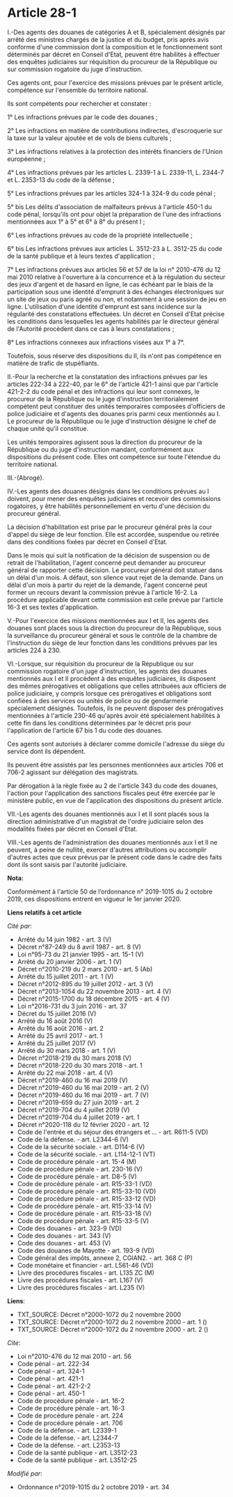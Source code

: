 # Article 28-1

I.-Des agents des douanes de catégories A et B, spécialement désignés par arrêté des ministres chargés de la justice et du
budget, pris après avis conforme d'une commission dont la composition et le fonctionnement sont déterminés par décret en
Conseil d'Etat, peuvent être habilités à effectuer des enquêtes judiciaires sur réquisition du procureur de la République ou
sur commission rogatoire du juge d'instruction.

Ces agents ont, pour l'exercice des missions prévues par le présent article, compétence sur l'ensemble du territoire
national.

Ils sont compétents pour rechercher et constater :

1° Les infractions prévues par le code des douanes ;

2° Les infractions en matière de contributions indirectes, d'escroquerie sur la taxe sur la valeur ajoutée et de vols de
biens culturels ;

3° Les infractions relatives à la protection des intérêts financiers de l'Union européenne ;

4° Les infractions prévues par les articles L. 2339-1 à L. 2339-11, L. 2344-7 et L. 2353-13 du code de la défense ;

5° Les infractions prévues par les articles 324-1 à 324-9 du code pénal ;

5° bis Les délits d'association de malfaiteurs prévus à l'article 450-1 du code pénal, lorsqu'ils ont pour objet la
préparation de l'une des infractions mentionnées aux 1° à 5° et 6° à 8° du présent I ;

6° Les infractions prévues au code de la propriété intellectuelle ;

6° bis Les infractions prévues aux articles L. 3512-23 à L. 3512-25 du code de la santé publique et à leurs textes
d'application ;

7° Les infractions prévues aux articles 56 et 57 de la loi n° 2010-476 du 12 mai 2010 relative à l'ouverture à la concurrence
et à la régulation du secteur des jeux d'argent et de hasard en ligne, le cas échéant par le biais de la participation sous
une identité d'emprunt à des échanges électroniques sur un site de jeux ou paris agréé ou non, et notamment à une session de
jeu en ligne. L'utilisation d'une identité d'emprunt est sans incidence sur la régularité des constatations effectuées. Un
décret en Conseil d'Etat précise les conditions dans lesquelles les agents habilités par le directeur général de l'Autorité
procèdent dans ce cas à leurs constatations ;

8° Les infractions connexes aux infractions visées aux 1° à 7°.

Toutefois, sous réserve des dispositions du II, ils n'ont pas compétence en matière de trafic de stupéfiants.

II.-Pour la recherche et la constatation des infractions prévues par les articles 222-34 à 222-40, par le 6° de l'article
421-1 ainsi que par l'article 421-2-2 du code pénal et des infractions qui leur sont connexes, le procureur de la République
ou le juge d'instruction territorialement compétent peut constituer des unités temporaires composées d'officiers de police
judiciaire et d'agents des douanes pris parmi ceux mentionnés au I. Le procureur de la République ou le juge d'instruction
désigne le chef de chaque unité qu'il constitue.

Les unités temporaires agissent sous la direction du procureur de la République ou du juge d'instruction mandant,
conformément aux dispositions du présent code. Elles ont compétence sur toute l'étendue du territoire national.

III.-(Abrogé).

IV.-Les agents des douanes désignés dans les conditions prévues au I doivent, pour mener des enquêtes judiciaires et recevoir
des commissions rogatoires, y être habilités personnellement en vertu d'une décision du procureur général.

La décision d'habilitation est prise par le procureur général près la cour d'appel du siège de leur fonction. Elle est
accordée, suspendue ou retirée dans des conditions fixées par décret en Conseil d'Etat.

Dans le mois qui suit la notification de la décision de suspension ou de retrait de l'habilitation, l'agent concerné peut
demander au procureur général de rapporter cette décision. Le procureur général doit statuer dans un délai d'un mois. A
défaut, son silence vaut rejet de la demande. Dans un délai d'un mois à partir du rejet de la demande, l'agent concerné peut
former un recours devant la commission prévue à l'article 16-2. La procédure applicable devant cette commission est celle
prévue par l'article 16-3 et ses textes d'application.

V.-Pour l'exercice des missions mentionnées aux I et II, les agents des douanes sont placés sous la direction du procureur de
la République, sous la surveillance du procureur général et sous le contrôle de la chambre de l'instruction du siège de leur
fonction dans les conditions prévues par les articles 224 à 230.

VI.-Lorsque, sur réquisition du procureur de la République ou sur commission rogatoire d'un juge d'instruction, les agents
des douanes mentionnés aux I et II procèdent à des enquêtes judiciaires, ils disposent des mêmes prérogatives et obligations
que celles attribuées aux officiers de police judiciaire, y compris lorsque ces prérogatives et obligations sont confiées à
des services ou unités de police ou de gendarmerie spécialement désignés. Toutefois, ils ne peuvent disposer des prérogatives
mentionnées à l'article 230-46 qu'après avoir été spécialement habilités à cette fin dans les conditions déterminées par le
décret pris pour l'application de l'article 67 bis 1 du code des douanes.

Ces agents sont autorisés à déclarer comme domicile l'adresse du siège du service dont ils dépendent.

Ils peuvent être assistés par les personnes mentionnées aux articles 706 et 706-2 agissant sur délégation des magistrats.

Par dérogation à la règle fixée au 2 de l'article 343 du code des douanes, l'action pour l'application des sanctions fiscales
peut être exercée par le ministère public, en vue de l'application des dispositions du présent article.

VII.-Les agents des douanes mentionnés aux I et II sont placés sous la direction administrative d'un magistrat de l'ordre
judiciaire selon des modalités fixées par décret en Conseil d'Etat.

VIII.-Les agents de l'administration des douanes mentionnés aux I et II ne peuvent, à peine de nullité, exercer d'autres
attributions ou accomplir d'autres actes que ceux prévus par le présent code dans le cadre des faits dont ils sont saisis par
l'autorité judiciaire.

**Nota:**

Conformément à l'article 50 de l’ordonnance n° 2019-1015 du 2 octobre 2019, ces dispositions entrent en vigueur le 1er
janvier 2020.

**Liens relatifs à cet article**

_Cité par_:

  - Arrêté du 14 juin 1982 - art. 3 (V)
  - Décret n°87-249 du 8 avril 1987 - art. 8 (V)
  - Loi n°95-73 du 21 janvier 1995 - art. 15-1 (V)
  - Arrêté du 20 janvier 2006 - art. 1 (V)
  - Décret n°2010-219 du 2 mars 2010 - art. 5 (Ab)
  - Arrêté du 15 juillet 2011 - art. 1 (V)
  - Décret n°2012-895 du 19 juillet 2012 - art. 3 (V)
  - Décret n°2013-1054 du 22 novembre 2013 - art. 4 (V)
  - Décret n°2015-1700 du 18 décembre 2015 - art. 4 (V)
  - Loi n°2016-731 du 3 juin 2016 - art. 37
  - Décret du 15 juillet 2016 (V)
  - Arrêté du 16 août 2016 (V)
  - Arrêté du 16 août 2016 - art. 2
  - Arrêté du 25 avril 2017 - art. 1
  - Arrêté du 25 juillet 2017 (V)
  - Arrêté du 30 mars 2018 - art. 1 (V)
  - Décret n°2018-219 du 30 mars 2018 (V)
  - Décret n°2018-220 du 30 mars 2018 - art. 1
  - Arrêté du 22 mai 2018 - art. 4 (V)
  - Décret n°2019-460 du 16 mai 2019 (V)
  - Décret n°2019-460 du 16 mai 2019 - art. 2 (V)
  - Décret n°2019-460 du 16 mai 2019 - art. 7 (V)
  - Décret n°2019-659 du 27 juin 2019 - art. 2
  - Décret n°2019-704 du 4 juillet 2019 (V)
  - Décret n°2019-704 du 4 juillet 2019 - art. 1
  - Décret n°2020-118 du 12 février 2020 - art. 12
  - Code de l'entrée et du séjour des étrangers et ... - art. R611-5 (VD)
  - Code de la défense. - art. L2344-6 (V)
  - Code de la sécurité sociale. - art. D114-6 (V)
  - Code de la sécurité sociale. - art. L114-12-1 (VT)
  - Code de procédure pénale - art. 15-4 (M)
  - Code de procédure pénale - art. 230-16 (V)
  - Code de procédure pénale - art. D8-5 (V)
  - Code de procédure pénale - art. R15-33-1 (VD)
  - Code de procédure pénale - art. R15-33-10 (VD)
  - Code de procédure pénale - art. R15-33-12 (VD)
  - Code de procédure pénale - art. R15-33-14 (V)
  - Code de procédure pénale - art. R15-33-18 (V)
  - Code de procédure pénale - art. R15-33-5 (V)
  - Code des douanes - art. 323-9 (VD)
  - Code des douanes - art. 343 (V)
  - Code des douanes - art. 453 (V)
  - Code des douanes de Mayotte - art. 193-9 (VD)
  - Code général des impôts, annexe 2, CGIAN2. - art. 368 C (P)
  - Code monétaire et financier - art. L561-46 (VD)
  - Livre des procédures fiscales - art. L135 ZC (M)
  - Livre des procédures fiscales - art. L167 (V)
  - Livre des procédures fiscales - art. L235 (V)

**Liens**:

  - TXT_SOURCE: Décret n°2000-1072 du 2 novembre 2000
  - TXT_SOURCE: Décret n°2000-1072 du 2 novembre 2000 - art. 1 ()
  - TXT_SOURCE: Décret n°2000-1072 du 2 novembre 2000 - art. 2 ()

_Cite_:

  - Loi n°2010-476 du 12 mai 2010 - art. 56
  - Code pénal - art. 222-34
  - Code pénal - art. 324-1
  - Code pénal - art. 421-1
  - Code pénal - art. 421-2-2
  - Code pénal - art. 450-1
  - Code de procédure pénale - art. 16-2
  - Code de procédure pénale - art. 16-3
  - Code de procédure pénale - art. 224
  - Code de procédure pénale - art. 706
  - Code de la défense. - art. L2339-1
  - Code de la défense. - art. L2344-7
  - Code de la défense. - art. L2353-13
  - Code de la santé publique - art. L3512-23
  - Code de la santé publique - art. L3512-25

_Modifié par_:

  - Ordonnance n°2019-1015 du 2 octobre 2019 - art. 34
